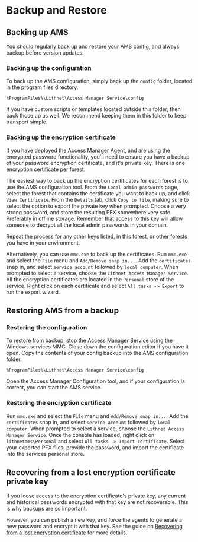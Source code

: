 # Backup and Restore

## Backing up AMS

You should regularly back up and restore your AMS config, and always backup before version updates.

### Backing up the configuration

To back up the AMS configuration, simply back up the `config` folder, located in the program files directory.

`%ProgramFiles%\Lithnet\Access Manager Service\config`

If you have custom scripts or templates located outside this folder, then back those up as well. We recommend keeping them in this folder to keep transport simple.

### Backing up the encryption certificate

If you have deployed the Access Manager Agent, and are using the encrypted password functionality, you'll need to ensure you have a backup of your password encryption certificate, and it's private key. There is one encryption certificate per forest.

The easiest way to back up the encryption certificates for each forest is to use the AMS configuration tool. From the `Local admin passwords` page, select the forest that contains the certificate you want to back up, and click `View Certificate`. From the `Details` tab, click `Copy to file`, making sure to select the option to export the private key when prompted. Choose a very strong password, and store the resulting PFX somewhere very safe. Preferably in offline storage. Remember that access to this key will allow someone to decrypt all the local admin passwords in your domain.

Repeat the process for any other keys listed, in this forest, or other forests you have in your environment.

Alternatively, you can use `mmc.exe` to back up the certificates. Run `mmc.exe` and select the `File` menu and `Add/Remove snap in...`. Add the `certificates` snap in, and select `service account` followed by `local computer`. When prompted to select a service, choose the `Lithnet Access Manager Service`. All the encryption certificates are located in the `Personal` store of the service. Right click on each certificate and select `All tasks -> Export` to run the export wizard.

## Restoring AMS from a backup

### Restoring the configuration

To restore from backup, stop the Access Manager Service using the Windows services MMC. Close down the configuration editor if you have it open. Copy the contents of your config backup into the AMS configuration folder.

`%ProgramFiles%\Lithnet\Access Manager Service\config`

Open the Access Manager Configuration tool, and if your configuration is correct, you can start the AMS service.

### Restoring the encryption certificate

Run `mmc.exe` and select the `File` menu and `Add/Remove snap in...`. Add the `certificates` snap in, and select `service account` followed by `local computer`. When prompted to select a service, choose the `Lithnet Access Manager Service`. Once the console has loaded, right click on `lithnetams\Personal` and select `All tasks -> Import certificate`. Select your exported PFX files, provide the password, and import the certificate into the services personal store.

## Recovering from a lost encryption certificate private key

If you loose access to the encryption certificate's private key, any current and historical passwords encrypted with that key are not recoverable. This is why backups are so important.

However, you can publish a new key, and force the agents to generate a new password and encrypt it with that key. See the guide on [Recovering from a lost encryption certificate](recovering-from-a-lost-encryption-certificate.md) for more details.
